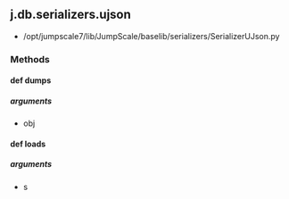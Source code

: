 ## j.db.serializers.ujson

- /opt/jumpscale7/lib/JumpScale/baselib/serializers/SerializerUJson.py

### Methods

#### def dumps 
##### arguments

- obj
#### def loads 
##### arguments

- s
